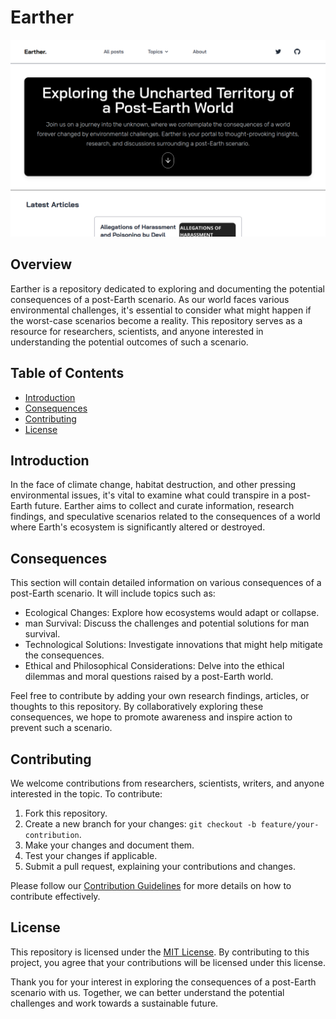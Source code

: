 # Earther

![Earth](earth_image.png)

## Overview

Earther is a repository dedicated to exploring and documenting the potential consequences of a post-Earth scenario. As our world faces various environmental challenges, it's essential to consider what might happen if the worst-case scenarios become a reality. This repository serves as a resource for researchers, scientists, and anyone interested in understanding the potential outcomes of such a scenario.

## Table of Contents

- [Introduction](#introduction)
- [Consequences](#consequences)
- [Contributing](#contributing)
- [License](#license)

## Introduction

In the face of climate change, habitat destruction, and other pressing environmental issues, it's vital to examine what could transpire in a post-Earth future. Earther aims to collect and curate information, research findings, and speculative scenarios related to the consequences of a world where Earth's ecosystem is significantly altered or destroyed.

## Consequences

This section will contain detailed information on various consequences of a post-Earth scenario. It will include topics such as:

- Ecological Changes: Explore how ecosystems would adapt or collapse.
- man Survival: Discuss the challenges and potential solutions for man survival.
- Technological Solutions: Investigate innovations that might help mitigate the consequences.
- Ethical and Philosophical Considerations: Delve into the ethical dilemmas and moral questions raised by a post-Earth world.

Feel free to contribute by adding your own research findings, articles, or thoughts to this repository. By collaboratively exploring these consequences, we hope to promote awareness and inspire action to prevent such a scenario.

## Contributing

We welcome contributions from researchers, scientists, writers, and anyone interested in the topic. To contribute:

1. Fork this repository.
2. Create a new branch for your changes: `git checkout -b feature/your-contribution`.
3. Make your changes and document them.
4. Test your changes if applicable.
5. Submit a pull request, explaining your contributions and changes.

Please follow our [Contribution Guidelines](CONTRIBUTING.md) for more details on how to contribute effectively.

## License

This repository is licensed under the [MIT License](LICENSE). By contributing to this project, you agree that your contributions will be licensed under this license.

Thank you for your interest in exploring the consequences of a post-Earth scenario with us. Together, we can better understand the potential challenges and work towards a sustainable future.